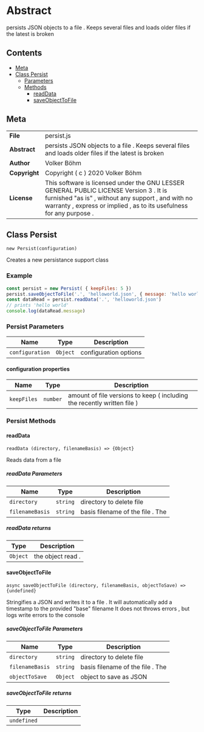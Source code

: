 <!-- This file is generated by jsmddoc version 0.1 -->

# Abstract

persists JSON objects to a file . Keeps several files and loads older files if the latest is broken

## Contents

- [Meta](#Meta)
- [Class Persist](#Class-Persist)
  - [Parameters](#Persist-Parameters)
  - [Methods](#Persist-Methods)
    - [readData](#readData)
    - [saveObjectToFile](#saveObjectToFile)

## Meta

| | |
| --- | --- |
| **File** | persist.js |
| **Abstract** | persists JSON objects to a file . Keeps several files and loads older files if the latest is broken |
| **Author** | Volker Böhm |
| **Copyright** | Copyright ( c ) 2020 Volker Böhm |
| **License** | This software is licensed under the GNU LESSER GENERAL PUBLIC LICENSE Version 3 . It is furnished "as is" , without any support , and with no warranty , express or implied , as to its usefulness for any purpose . |

## Class Persist

`new Persist(configuration)`

Creates a new persistance support class

### Example

```javascript
const persist = new Persist( { keepFiles: 5 })
persist.saveObjectToFile('.', 'helloworld.json', { message: 'hello world' } )
const dataRead = persist.readData('.', 'helloworld.json')
// prints 'hello world'
console.log(dataRead.message)
```

### Persist Parameters

| Name | Type | Description |
| ---------- | ------------ | ----------------- |
| `configuration` | `Object` | configuration options | |

#### configuration properties

| Name | Type | Description |
| ---------- | ------------ | ----------------- |
| `keepFiles` | `number` | amount of file versions to keep ( including the recently written file ) | |

### Persist Methods

#### readData

`readData (directory, filenameBasis) => {Object}`

Reads data from a file

##### readData Parameters

| Name | Type | Description |
| ---------- | ------------ | ----------------- |
| `directory` | `string` | directory to delete file | |
| `filenameBasis` | `string` | basis filename of the file . The | |

##### readData returns

| Type | Description |
| ---- | ----------- |
| `Object` | the object read . |

#### saveObjectToFile

`async saveObjectToFile (directory, filenameBasis, objectToSave) => {undefined}`

Stringifies a JSON and writes it to a file . It will automatically add a timestamp to the provided "base" filename It does not throws errors , but logs write errors to the console

##### saveObjectToFile Parameters

| Name | Type | Description |
| ---------- | ------------ | ----------------- |
| `directory` | `string` | directory to delete file | |
| `filenameBasis` | `string` | basis filename of the file . The | |
| `objectToSave` | `Object` | object to save as JSON | |

##### saveObjectToFile returns

| Type | Description |
| ---- | ----------- |
| `undefined` |  |
